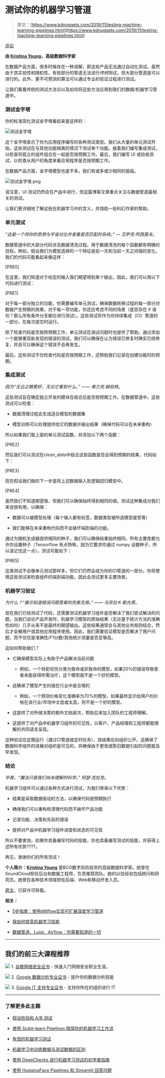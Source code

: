# 测试你的机器学习管道

> 原文：[https://www.kdnuggets.com/2019/11/testing-machine-learning-pipelines.html](https://www.kdnuggets.com/2019/11/testing-machine-learning-pipelines.html)

[评论](#comments)

**由 [Kristina Young](https://www.linkedin.com/in/kristina-georgieva/)，高级数据科学家**

在数据产品方面，很多时候存在一种误解，即这些产品无法通过自动化测试。虽然由于其实验性和随机性，有些部分的管道无法进行*传统*测试，但大部分管道是可以进行的。此外，更不可预测的算法可以通过专业的验证过程进行测试。

让我们看看传统的测试方法论以及如何将这些方法应用到我们的数据/机器学习管道中。

### 测试金字塔

你的标准简化测试金字塔看起来是这样的：

![测试金字塔](../Images/c91452a8dddea3d572e7c48be6b02998.png)

这个金字塔表示了你为应用程序编写的各种测试类型。我们从大量的单元测试开始，这些测试在与其他功能隔离的情况下测试单个功能。接着我们编写集成测试，以检查将孤立的组件组合在一起是否按预期工作。最后，我们编写 UI 或验收测试，以检查从用户的角度来看应用程序是否按预期工作。

在数据产品方面，金字塔模型也差不多。我们有或多或少相同的层级。

![测试金字塔.png](../Images/73bc12f0b893c1efe5ad944fee1ddaa8.png)

请注意，UI 测试仍然会在产品中进行，但这篇博客文章重点关注与数据管道最相关的测试。

让我们更详细地了解这些在机器学习中的含义，并借助一些科幻作家的帮助。

### 单元测试

*“这是一个将你的思想与宇宙对比并查看是否匹配的系统。” — 艾萨克·阿西莫夫。*

数据管道中的大部分代码涉及数据清洗过程。用于数据清洗的每个函数都有明确的目标。例如，假设我们为模型选择的一个特征是前一天和当前一天之间值的变化。我们的代码可能看起来像这样：

[PRE0]

在这里，我们知道对于给定的输入我们期望得到某个输出，因此，我们可以用以下代码进行测试：

[PRE1]

对于每一部分独立的功能，你需要编写单元测试，确保数据转换过程的每一部分对数据产生预期的效果。对于每一项功能，你还应考虑不同的场景（是否存在 if 语句？那么所有条件分支都应进行测试）。这些测试将作为你持续集成（CI）管道的一部分，在每次提交时运行。

除了检查代码是否按照预期工作，单元测试在调试问题时也提供了帮助。通过添加一个能够重现新发现的错误的测试，我们可以确保在认为错误已修复时确实已经修复，并且可以确保这个错误不会再发生。

最后，这些测试不仅检查代码是否按预期工作，还帮助我们记录在创建功能时的预期。

### 集成测试

*因为“无云之眼更好，无论它看到什么。” —— 弗兰克·赫伯特*。

这些测试旨在确定独立开发的模块在结合后是否按预期工作。在数据管道中，这些测试可以检查：

+   数据清理过程会生成适合模型的数据集

+   模型训练可以处理提供给它的数据并输出结果（确保代码可以在未来重构）

所以如果我们取上面的单元测试函数，并添加以下两个函数：

[PRE2]

然后我们可以测试在*clean_data*中结合这些函数是否会得到预期的结果，代码如下：

[PRE3]

现在假设我们做的下一步是将上述数据输入到逻辑回归模型中。

[PRE4]

虽然我们不知道期望值，但我们可以确保始终得到相同的值。测试这种集成对我们来说很有用，以确保：

+   数据可以被模型处理（每个输入都有标签，数据类型被所选模型接受等）

+   我们能够在未来重构代码而不会破坏端到端的功能。

通过为随机生成器提供相同的种子，我们可以确保结果始终相同。所有主要库都允许你设置种子（Tensorflow 有点特殊，因为它要求你通过 numpy 设置种子，所以请记住这一点）。测试可能如下：

[PRE5]

这类测试不会像单元测试那样多，但它们仍然会成为你的CI管道的一部分。你将使用这些测试来检查组件的端到端功能，因此会测试更多主要场景。

### 机器学习验证

*为什么？“展示知道错误问题答案的完美无用。” —— 乌苏拉·K·勒古恩。*

现在我们已经测试了代码，还需要测试机器学习组件是否解决了我们尝试解决的问题。当我们谈论产品开发时，机器学习模型的原始结果（无论基于统计方法的准确性如何）几乎从来不是最终的期望输出。这些结果通常会与其他业务规则结合，然后才会被用户或其他应用程序使用。因此，我们需要验证模型是否解决了用户问题，而不仅仅是准确性/F1分数/其他统计测量是否足够高。

这如何帮助我们？

+   它确保模型实际上有助于产品解决当前问题

    +   例如，一个将蛇咬伤分类为致命或非致命的模型，如果20%的错误导致患者未能获得所需治疗，这个模型就不是一个好的模型。

+   这确保了模型产生的值在行业中是合理的

    +   例如，一个预测价格变化准确率为70%的模型，如果最终显示给用户的价格在该行业/市场中太低或太高，则不是一个好的模型。

+   这提供了对所做决策的额外文档层次，帮助后来加入团队的工程师理解。

+   这提供了对产品中机器学习组件的可见性，以客户、产品经理和工程师都能理解的共同语言呈现。

这种验证应定期运行（通过CI管道或定时任务），其结果应向组织公开。这确保了数据科学组件的进展对组织是可见的，并确保由于更改或陈旧数据引起的问题能及早发现。

### 结论

*毕竟，“魔法只是我们尚未理解的科学。” 阿瑟·克拉克。*

机器学习组件可以通过各种方式进行测试，为我们带来以下优势：

+   结果是采取数据驱动的方法，以确保代码按预期执行

+   确保我们可以重构和清理代码而不破坏产品功能

+   记录功能、决策和先前的错误

+   提供对产品中机器学习组件进度和状态的可见性

所以不要害怕，如果你具备编写代码的技能，你也具备编写测试的技能，并获得上述所有优势????。

再见，谢谢你们的所有测试！

**个人简介：[Kristina Young](https://www.linkedin.com/in/kristina-georgieva/)** 是BCG数字风险投资的高级数据科学家。她曾在SoundCloud担任后台和数据工程师，负责推荐团队。她的以往经验包括顾问和研究员。她曾在各种技术领域担任后端、Web和移动开发人员。

[原文](https://intothedepthsofdataengineering.wordpress.com/2019/07/18/testing-your-machine-learning-ml-pipelines/)。已获许可转载。

**相关：**

+   [5步指南：使用d6tflow实现可扩展深度学习管道](/2019/09/5-step-guide-scalable-deep-learning-pipelines-d6tflow.html)

+   [我如何提高机器学习技能](/2019/11/better-machine-learning.html)

+   [数据管道、Luigi、Airflow：你需要知道的一切](/2019/03/data-pipelines-luigi-airflow-everything-need-know.html)

* * *

## 我们的前三大课程推荐

![](../Images/0244c01ba9267c002ef39d4907e0b8fb.png) 1\. [谷歌网络安全证书](https://www.kdnuggets.com/google-cybersecurity) - 快速入门网络安全职业生涯。

![](../Images/e225c49c3c91745821c8c0368bf04711.png) 2\. [Google 数据分析专业证书](https://www.kdnuggets.com/google-data-analytics) - 提升你的数据分析技能

![](../Images/0244c01ba9267c002ef39d4907e0b8fb.png) 3\. [Google IT 支持专业证书](https://www.kdnuggets.com/google-itsupport) - 支持你所在的组织进行 IT

* * *

### 了解更多此主题

+   [假设检验和 A/B 测试](https://www.kdnuggets.com/hypothesis-testing-and-ab-testing)

+   [使用 Scikit-learn Pipelines 精简你的机器学习工作流](https://www.kdnuggets.com/streamline-your-machine-learning-workflow-with-scikit-learn-pipelines)

+   [有效的机器学习测试](https://www.kdnuggets.com/2022/01/effective-testing-machine-learning.html)

+   [机器学习中训练数据与测试数据的区别](https://www.kdnuggets.com/2022/08/difference-training-testing-data-machine-learning.html)

+   [使用 DeepChecks 进行机器学习测试的初学者指南](https://www.kdnuggets.com/beginners-guide-to-machine-learning-testing-with-deepchecks)

+   [使用 HuggingFace Pipelines 和 Streamlit 回答问题](https://www.kdnuggets.com/2021/10/simple-question-answering-web-app-hugging-face-pipelines.html)
